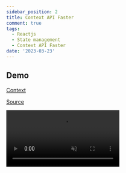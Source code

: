 ```yaml
---
sidebar_position: 2
title: Context API Faster
comment: true
tags:
  - Reactjs
  - State management
  - Context API Faster
date: '2023-03-23'
---
```


## Demo

[Context](https://react.dev/reference/react/useContext)

[Source](https://github.com/hunghg255/reactjs-state-management/tree/master/fast-context-generic)

<video
  src='https://res.cloudinary.com/hunghg255/video/upload/v1679509670/blog/context-fast_hcft0z.mov'
  loop
  muted
  controls
  autoplay
/>
